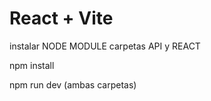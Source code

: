 # React + Vite

instalar NODE MODULE
carpetas API y REACT

npm install 

npm run dev (ambas carpetas)